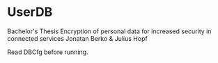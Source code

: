 # UserDB

Bachelor's Thesis
Encryption of personal data for increased security in connected services
Jonatan Berko & Julius Hopf

Read DBCfg before running.
